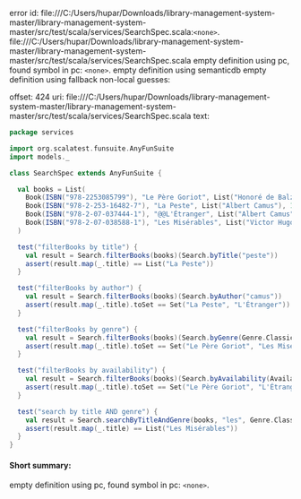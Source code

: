 error id: file:///C:/Users/hupar/Downloads/library-management-system-master/library-management-system-master/src/test/scala/services/SearchSpec.scala:`<none>`.
file:///C:/Users/hupar/Downloads/library-management-system-master/library-management-system-master/src/test/scala/services/SearchSpec.scala
empty definition using pc, found symbol in pc: `<none>`.
empty definition using semanticdb
empty definition using fallback
non-local guesses:

offset: 424
uri: file:///C:/Users/hupar/Downloads/library-management-system-master/library-management-system-master/src/test/scala/services/SearchSpec.scala
text:
```scala
package services

import org.scalatest.funsuite.AnyFunSuite
import models._

class SearchSpec extends AnyFunSuite {

  val books = List(
    Book(ISBN("978-2253085799"), "Le Père Goriot", List("Honoré de Balzac"), 1835, Genre.Classic, Availability.Available),
    Book(ISBN("978-2-253-16482-7"), "La Peste", List("Albert Camus"), 1947, Genre.Fiction, Availability.CheckedOut),
    Book(ISBN("978-2-07-037444-1"), "@@L'Étranger", List("Albert Camus"), 1942, Genre.Fiction, Availability.Available),
    Book(ISBN("978-2-07-038588-1"), "Les Misérables", List("Victor Hugo"), 1862, Genre.Classic, Availability.CheckedOut)
  )

  test("filterBooks by title") {
    val result = Search.filterBooks(books)(Search.byTitle("peste"))
    assert(result.map(_.title) == List("La Peste"))
  }

  test("filterBooks by author") {
    val result = Search.filterBooks(books)(Search.byAuthor("camus"))
    assert(result.map(_.title).toSet == Set("La Peste", "L'Étranger"))
  }

  test("filterBooks by genre") {
    val result = Search.filterBooks(books)(Search.byGenre(Genre.Classic))
    assert(result.map(_.title).toSet == Set("Le Père Goriot", "Les Misérables"))
  }

  test("filterBooks by availability") {
    val result = Search.filterBooks(books)(Search.byAvailability(Availability.Available))
    assert(result.map(_.title).toSet == Set("Le Père Goriot", "L'Étranger"))
  }

  test("search by title AND genre") {
    val result = Search.searchByTitleAndGenre(books, "les", Genre.Classic)
    assert(result.map(_.title) == List("Les Misérables"))
  }
}

```


#### Short summary: 

empty definition using pc, found symbol in pc: `<none>`.